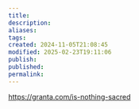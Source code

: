 ```yaml
---
title: 
description: 
aliases: 
tags: 
created: 2024-11-05T21:08:45
modified: 2025-02-23T19:11:06
publish: 
published: 
permalink: 
---
```



https://granta.com/is-nothing-sacred
